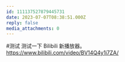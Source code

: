 ```yaml
---
id: 111137527879445731
date: 2023-07-07T08:38:51.000Z
reply: false
media_attachments: 0
---
```


#测试 测试一下 Bilibili 新播放器。https://www.bilibili.com/video/BV14Q4y1i7ZA/

